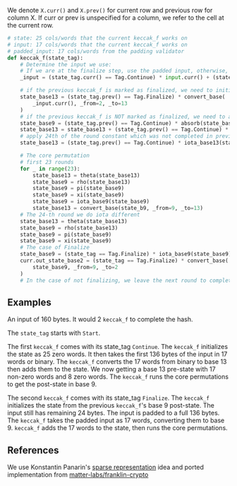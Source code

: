 
We denote `X.curr()` and `X.prev()` for current row and previous row for column X. If curr or prev is unspecified for a column, we refer to the cell at the current row.

```python
# state: 25 cols/words that the current keccak_f works on
# input: 17 cols/words that the current keccak_f works on
# padded_input: 17 cols/words from the padding validator
def keccak_f(state_tag):
    # Determine the input we use:
    # If we are at the finalize step, use the padded input, otherwise, simply use the current input.
    _input = (state_tag.curr() == Tag.Continue) * input.curr() + (state_tag.curr() == Tag.Finalize) * padded_input.curr()

    # if the previous keccak_f is marked as finalized, we need to initialize the state
    state_base13 = (state_tag.prev() == Tag.Finalize) * convert_base(
        _input.curr(), _from=2, _to=13
    )
    # if the previous keccak_f is NOT marked as finalized, we need to absorb the current input from the previous output
    state_base9 = (state_tag.prev() == Tag.Continue) * absorb(state_base9.prev(), _input.curr())
    state_base13 = state_base13 + (state_tag.prev() == Tag.Continue) * convert_base(state_base9, _from=9, _to=13)
    # apply 24th of the round constant which was not completed in previous round
    state_base13 = (state_tag.prev() == Tag.Continue) * iota_base13(state_base13)

    # The core permutation
    # first 23 rounds
    for _ in range(23):
        state_base13 = theta(state_base13)
        state_base9 = rho(state_base13)
        state_base9 = pi(state_base9)
        state_base9 = xi(state_base9)
        state_base9 = iota_base9(state_base9)
        state_base13 = convert_base(state_b9, _from=9, _to=13)
    # The 24-th round we do iota different
    state_base13 = theta(state_base13)
    state_base9 = rho(state_base13)
    state_base9 = pi(state_base9)
    state_base9 = xi(state_base9)
    # The case of Finalize
    state_base9 = (state_tag == Tag.Finalize) * iota_base9(state_base9) 
    curr.out_state_base2 = (state_tag == Tag.Finalize) * convert_base(
        state_base9, _from=9, _to=2
    )
    # In the case of not finalizing, we leave the next round to complete the last iota
```

## Examples

An input of 160 bytes. It would 2 `keccak_f` to complete the hash.

The `state_tag` starts with `Start`.

The first `keccak_f` comes with its state_tag `Continue`. The `keccak_f` initializes the state as 25 zero words. It then takes the first 136 bytes of the input in 17 words or binary. The `keccak_f` converts the 17 words from binary to base 13 then adds them to the state. We now getting a base 13 pre-state with 17 non-zero words and 8 zero words. The `keccak_f` runs the core permutations to get the post-state in base 9.

The second `keccak_f` comes with its state_tag `Finalize`. The `keccak_f` initializes the state from the previous `keccak_f`'s base 9 post-state. The input still has remaining 24 bytes. The input is padded to a full 136 bytes. The `keccak_f` takes the padded input as 17 words, converting them to base 9. `keccak_f` adds the 17 words to the state, then runs the core permutations.

## References

We use Konstantin Panarin's [sparse representation](https://hackmd.io/xfgP5_uMTZyaEJJG4EJoRQ) idea and ported implementation from [matter-labs/franklin-crypto](https://github.com/matter-labs/franklin-crypto/blob/dev/src/plonk/circuit/hashes_with_tables/keccak/gadgets.rs)

